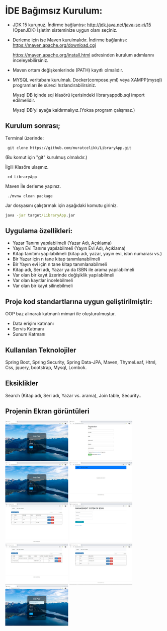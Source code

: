 
# İDE Bağımsız Kurulum:

- JDK 15 kurunuz. İndirme bağlantısı: http://jdk.java.net/java-se-ri/15 (OpenJDK) İşletim sisteminize uygun olanı seçiniz.

- Derleme için ise Maven kurulmalıdır. İndirme bağlantısı: https://maven.apache.org/download.cgi 

  https://maven.apache.org/install.html adresinden kurulum adımlarını inceleyebilirsiniz.

- Maven ortam değişkenlerinde (PATH) kayıtlı olmalıdır.

- MYSQL veritabanı kurulmalı. Docker(compose.yml) veya XAMPP(mysql) programları ile süreci hızlandırabilirsiniz.

  Mysql DB içinde sql klasörü içerisindeki libraryappdb.sql import edilmelidir.

  Mysql DB'yi ayağa kaldırmalıyız.(Yoksa program çalışmaz.)

## Kurulum sonrası;

Terminal üzerinde: 
```git
 git clone https://github.com/muratcelikk/LibraryApp.git 
 ```
(Bu komut için "git" kurulmuş olmalıdır.)

İlgili Klasöre ulaşınız.
```git
 cd LibraryApp  
```
Maven İle derleme yapınız.
```git 
 ./mvnw clean package	 
```
Jar dosyasını çalıştırmak için aşağıdaki komutu giriniz. 
```cmd 
java -jar target/LibraryApp.jar 
```
##
## Uygulama özellikleri:

- Yazar Tanımı yapılabilmeli (Yazar Adı, Açıklama)
- Yayın Evi Tanımı yapılabilmeli (Yayın Evi Adı, Açıklama)
- Kitap tanıtımı yapılabilmeli (kitap adı, yazar, yayın evi, isbn numarası vs.)
- Bir Yazar için n tane kitap tanımlanabilmeli
- Bir Yayın evi için n tane kitap tanımlanabilmeli
- Kitap adı, Seri adı, Yazar ya da ISBN ile arama yapılabilmeli
- Var olan bir kayıt üzerinde değişiklik yapılabilmeli
- Var olan kayıtlar incelebilmeli
- Var olan bir kayıt silinebilmeli

## Proje kod standartlarına uygun geliştirilmiştir:

OOP baz alınarak katmanlı mimari ile oluşturulmuştur.

- Data erişim katmanı 
- Servis Katmanı
- Sunum Katmanı

## Kullanılan Teknolojiler
Spring Boot, Spring Security, Spring Data-JPA, Maven, ThymeLeaf, Html, Css, jquery, bootstrap, Mysql, Lombok.

## Eksiklikler
Search (Kitap adı, Seri adı, Yazar vs. arama), 
Join table, 
Security.. 

## Projenin Ekran görüntüleri
<p>
<a href="https://github.com/muratcelikk/LibraryApp/blob/main/img/Ekran%20G%C3%B6r%C3%BCnt%C3%BCs%C3%BC%20130.jpg" target="_blank">
<img src="https://github.com/muratcelikk/LibraryApp/blob/main/img/Ekran%20G%C3%B6r%C3%BCnt%C3%BCs%C3%BC%20130.jpg" width="200" style="max-width:100%;"></a>

<a href="https://github.com/muratcelikk/LibraryApp/blob/main/img/Ekran%20G%C3%B6r%C3%BCnt%C3%BCs%C3%BC%20131.jpg" target="_blank">
<img src="https://github.com/muratcelikk/LibraryApp/blob/main/img/Ekran%20G%C3%B6r%C3%BCnt%C3%BCs%C3%BC%20131.jpg" width="200" style="max-width:100%;"></a>

<a href="https://github.com/muratcelikk/LibraryApp/blob/main/img/Ekran%20G%C3%B6r%C3%BCnt%C3%BCs%C3%BC%20132.jpg" target="_blank">
<img src="https://github.com/muratcelikk/LibraryApp/blob/main/img/Ekran%20G%C3%B6r%C3%BCnt%C3%BCs%C3%BC%20132.jpg" width="200" style="max-width:100%;"></a>

<a href="https://github.com/muratcelikk/LibraryApp/blob/main/img/Ekran%20G%C3%B6r%C3%BCnt%C3%BCs%C3%BC%20133.jpg" target="_blank">
<img src="https://github.com/muratcelikk/LibraryApp/blob/main/img/Ekran%20G%C3%B6r%C3%BCnt%C3%BCs%C3%BC%20133.jpg" width="200" style="max-width:100%;"></a>

<a href="https://github.com/muratcelikk/LibraryApp/blob/main/img/Ekran%20G%C3%B6r%C3%BCnt%C3%BCs%C3%BC%20134.jpg" target="_blank">
<img src="https://github.com/muratcelikk/LibraryApp/blob/main/img/Ekran%20G%C3%B6r%C3%BCnt%C3%BCs%C3%BC%20134.jpg" width="200" style="max-width:100%;"></a>

<a href="https://github.com/muratcelikk/LibraryApp/blob/main/img/Ekran%20G%C3%B6r%C3%BCnt%C3%BCs%C3%BC%20135.jpg" target="_blank">
<img src="https://github.com/muratcelikk/LibraryApp/blob/main/img/Ekran%20G%C3%B6r%C3%BCnt%C3%BCs%C3%BC%20135.jpg" width="200" style="max-width:100%;"></a>

<a href="https://github.com/muratcelikk/LibraryApp/blob/main/img/Ekran%20G%C3%B6r%C3%BCnt%C3%BCs%C3%BC%20136.jpg" target="_blank">
<img src="https://github.com/muratcelikk/LibraryApp/blob/main/img/Ekran%20G%C3%B6r%C3%BCnt%C3%BCs%C3%BC%20136.jpg" width="200" style="max-width:100%;"></a>

<a href="https://github.com/muratcelikk/LibraryApp/blob/main/img/Ekran%20G%C3%B6r%C3%BCnt%C3%BCs%C3%BC%20137.jpg" target="_blank">
<img src="https://github.com/muratcelikk/LibraryApp/blob/main/img/Ekran%20G%C3%B6r%C3%BCnt%C3%BCs%C3%BC%20137.jpg" width="200" style="max-width:100%;"></a>

<a href="https://github.com/muratcelikk/LibraryApp/blob/main/img/Ekran%20G%C3%B6r%C3%BCnt%C3%BCs%C3%BC%20138.jpg" target="_blank">
<img src="https://github.com/muratcelikk/LibraryApp/blob/main/img/Ekran%20G%C3%B6r%C3%BCnt%C3%BCs%C3%BC%20138.jpg" width="200" style="max-width:100%;"></a>

</p>

